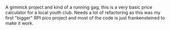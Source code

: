 A gimmick project and kind of a running gag, this is a very basic price calculator for a local youth club.
Needs a lot of refactoring as this was my first "bigger" RPI pico project and most of the code is just frankensteined to make it work.
